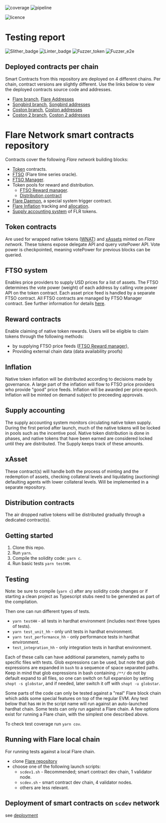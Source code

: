 ![coverage](https://gitlab.com/flarenetwork/flare-smart-contracts/badges/master/coverage.svg?job=coverage:on-schedule)
![pipeline](https://gitlab.com/flarenetwork/flare-smart-contracts/badges/master/pipeline.svg)

![licence](https://img.shields.io/badge/Licence-MIT-green?style=plastic)

# Testing report
![Slither_badge](https://img.shields.io/endpoint?url=https%3A%2F%2Fbadges.aflabs.org%2Fapi%2F0%2Fbadges%2Fgetlatest%3Fbadge_name%3DFlareSCSlither)
![Linter_badge](https://img.shields.io/endpoint?url=https%3A%2F%2Fbadges.aflabs.org%2Fapi%2F0%2Fbadges%2Fgetlatest%3Fbadge_name%3DFlareSCSolhint)
![Fuzzer_token](https://img.shields.io/endpoint?url=https%3A%2F%2Fbadges.aflabs.org%2Fapi%2F0%2Fbadges%2Fgetlatest%3Fbadge_name%3DFlareSCFuzzerToken)
![Fuzzer_e2e](https://img.shields.io/endpoint?url=https%3A%2F%2Fbadges.aflabs.org%2Fapi%2F0%2Fbadges%2Fgetlatest%3Fbadge_name%3DFlareSCE2EFuzzer)

## Deployed contracts per chain
Smart Contracts from this repository are deployed on 4 different chains. Per chain, contract versions are slightly different. Use the links below to view the deployed contracts source code and addresses.
- [Flare branch](https://gitlab.com/flarenetwork/flare-smart-contracts/-/tree/flare_network_deployed_code), [Flare Addresses](https://gitlab.com/flarenetwork/flare-smart-contracts/-/blob/flare_network_deployed_code/deployment/deploys/flare.json)
- [Songbird branch](https://gitlab.com/flarenetwork/flare-smart-contracts/-/tree/songbird_network_deployed_code), [Songbird addresses](https://gitlab.com/flarenetwork/flare-smart-contracts/-/blob/songbird_network_deployed_code/deployment/deploys/songbird.json)
- [Coston branch](https://gitlab.com/flarenetwork/flare-smart-contracts/-/tree/coston_network_deployed_code), [Coston addresses](https://gitlab.com/flarenetwork/flare-smart-contracts/-/blob/coston_network_deployed_code/deployment/deploys/coston.json)
- [Coston 2 branch](https://gitlab.com/flarenetwork/flare-smart-contracts/-/tree/coston2_network_deployed_code), [Coston 2 addresses](https://gitlab.com/flarenetwork/flare-smart-contracts/-/blob/coston2_network_deployed_code/deployment/deploys/coston2.json)

# Flare Network smart contracts repository

Contracts cover the following *Flare network* building blocks:
- [Token](contracts/token/implementation) contracts.
- [FTSO](contracts/ftso/implementation/Ftso.sol) (Flare time series oracle).
- [FTSO Manager](contracts/ftso/implementation/FtsoManager.sol).
- Token pools for reward and distribution.
   - [FTSO Reward manager](contracts/tokenPools/implementation/FtsoRewardManager.sol).
   - [Distribution contract](contracts/tokenPools/Distribution.sol)
- [Flare Daemon](contracts/genesis/implementation/FlareDaemon.sol), a special system trigger contract.
- [Flare Inflation](contracts/inflation/implementation/Inflation.sol) tracking and [allocation](contracts/inflation/implementation/InflationAllocation.sol).
- [Supply accounting system](contracts/inflation/implementation/Supply.sol) of FLR tokens.

## Token contracts

Are used for wrapped native tokens ([WNAT](contracts/token/implementation/WNat.sol)) and [xAssets](contracts/token/implementation/VPToken.sol) minted on *Flare network*. These tokens expose delegate API and query votePower API. Vote power is checkpointed, meaning votePower for previous blocks can be queried.

## FTSO system

Enables price providers to supply USD prices for a list of assets. The FTSO determines the vote power (weight) of each address by calling vote power API on the token contract. Each asset price feed is handled by a separate FTSO contract. All FTSO contracts are managed by FTSO Manager contract. See further information for details [here](docs/specs/FTSOManagerAndRewardManagerCodeFlows.md).

## Reward contracts

Enable claiming of native token rewards.
Users will be eligible to claim tokens through the following methods:
- by supplying FTSO price feeds ([FTSO Reward manager](contract/tokenPools/implementation/FtsoRewardManager.sol)),
- Providing external chain data (data availability proofs)

## Inflation

Native token inflation will be distributed according to decisions made by governance. A large part of the inflation will flow to FTSO price providers who provide "good" price feeds. Inflation will be awarded per price epoch. Inflation will be minted on demand subject to preceeding approvals.

## Supply accounting

The supply accounting system monitors circulating native token supply. During the first period after launch, much of the native tokens will be locked in pools such as the incentive pool. Native token distribution is done in phases, and native tokens that have been earned are considered locked until they are distributed. The Supply keeps track of these amounts.

## xAsset

These contract(s) will handle both the process of minting and the redemption of assets, checking collateral levels and liquidating (auctioning) defaulting agents with lower collateral levels. Will be implemented in a separate repository.

## Distribution contracts

The air dropped native tokens will be distributed gradually through a dedicated contract(s).

## Getting started

1. Clone this repo.
2. Run `yarn`.
3. Compile the solidity code: `yarn c`.
4. Run basic tests `yarn testHH`.

## Testing

Note: be sure to compile (`yarn c`) after any solidity code changes or if starting a clean project as Typescript stubs need to be generated as part of the compilation.

Then one can run different types of tests.

- `yarn testHH` - all tests in hardhat environment (includes next three types of tests).
- `yarn test_unit_hh` - only unit tests in hardhat environment.
- `yarn test_performance_hh` - only performance tests in hardhat environment.
- `test_integration_hh` - only integration tests in hardhat environment.

Each of these calls can have additional parameters, namely paths to specific files with tests. Glob expressions can be used, but note that glob expressions are expanded in `bash` to a sequence of space separated paths. Keep in mind that glob expressions in bash containing `/**/` do not by default expand to all files, so one can switch on full expansion by setting `shopt -s globstar`, and if needed, later switch it off with `shopt -u globstar`.

Some parts of the code can only be tested against a "real" Flare block chain which adds some special features on top of the regular EVM. Any test below that has `HH` in the script name will run against an auto-launched hardhat chain. Some tests can only run against a Flare chain.
A few options exist for running a Flare chain, with the simplest one described above.

To check test coverage run `yarn cov`.

## Running with Flare local chain

For running tests against a local Flare chain.
- clone [Flare repository](https://gitlab.com/flarenetwork/flare)
- choose one of the following launch scripts:
   - `scdev1.sh` - Recommended; smart contract dev chain, 1 validator node.
   - `scdev.sh` - smart contract dev chain, 4 validator nodes.
   - others are less relevant.

## Deployment of smart contracts on `scdev` network

see [deployment](deployment/README.md)


